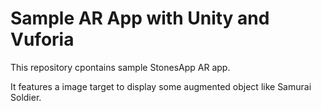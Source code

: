 # Sample AR App with Unity and Vuforia

This repository cpontains sample StonesApp AR app.

It features a image target to display some augmented object like Samurai Soldier. 